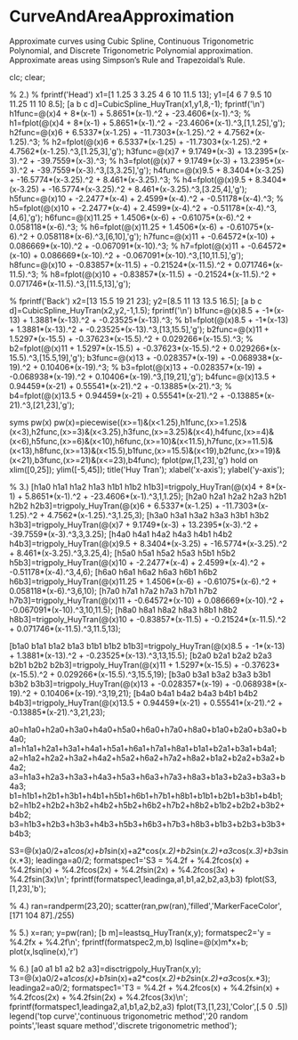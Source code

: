 # CurveAndAreaApproximation
Approximate curves using Cubic Spline, Continuous Trigonometric Polynomial, and Discrete Trigonometric Polynomial approximation. 
Approximate areas using Simpson’s Rule and Trapezoidal’s Rule.



clc;
clear;


% 2.)
% fprintf('Head')
x1=[1 1.25 3 3.25 4 6 10 11.5 13];
y1=[4 6 7 9.5 10 11.25 11 10 8.5];
[a b c d]=CubicSpline_HuyTran(x1,y1,8,-1);
fprintf('\n')
h1func=@(x)4 + 8*(x-1) + 5.8651*(x-1).^2 + -23.4606*(x-1).^3;
% h1=fplot(@(x)4 + 8*(x-1) + 5.8651*(x-1).^2 + -23.4606*(x-1).^3,[1,1.25],'g');
h2func=@(x)6 + 6.5337*(x-1.25) + -11.7303*(x-1.25).^2 + 4.7562*(x-1.25).^3;
% h2=fplot(@(x)6 + 6.5337*(x-1.25) + -11.7303*(x-1.25).^2 + 4.7562*(x-1.25).^3,[1.25,3],'g');
h3func=@(x)7 + 9.1749*(x-3) + 13.2395*(x-3).^2 + -39.7559*(x-3).^3;
% h3=fplot(@(x)7 + 9.1749*(x-3) + 13.2395*(x-3).^2 + -39.7559*(x-3).^3,[3,3.25],'g');
h4func=@(x)9.5 + 8.3404*(x-3.25) + -16.5774*(x-3.25).^2 + 8.461*(x-3.25).^3;
% h4=fplot(@(x)9.5 + 8.3404*(x-3.25) + -16.5774*(x-3.25).^2 + 8.461*(x-3.25).^3,[3.25,4],'g');
h5func=@(x)10 + -2.2477*(x-4) + 2.4599*(x-4).^2 + -0.51178*(x-4).^3;
% h5=fplot(@(x)10 + -2.2477*(x-4) + 2.4599*(x-4).^2 + -0.51178*(x-4).^3,[4,6],'g');
h6func=@(x)11.25 + 1.4506*(x-6) + -0.61075*(x-6).^2 + 0.058118*(x-6).^3;
% h6=fplot(@(x)11.25 + 1.4506*(x-6) + -0.61075*(x-6).^2 + 0.058118*(x-6).^3,[6,10],'g');
h7func=@(x)11 + -0.64572*(x-10) + 0.086669*(x-10).^2 + -0.067091*(x-10).^3;
% h7=fplot(@(x)11 + -0.64572*(x-10) + 0.086669*(x-10).^2 + -0.067091*(x-10).^3,[10,11.5],'g');
h8func=@(x)10 + -0.83857*(x-11.5) + -0.21524*(x-11.5).^2 + 0.071746*(x-11.5).^3;
% h8=fplot(@(x)10 + -0.83857*(x-11.5) + -0.21524*(x-11.5).^2 + 0.071746*(x-11.5).^3,[11.5,13],'g');



% fprintf('Back')
x2=[13 15.5 19 21 23];
y2=[8.5 11 13 13.5 16.5];
[a b c d]=CubicSpline_HuyTran(x2,y2,-1,1.5);
fprintf('\n')
b1func=@(x)8.5 + -1*(x-13) + 1.3881*(x-13).^2 + -0.23525*(x-13).^3;
% b1=fplot(@(x)8.5 + -1*(x-13) + 1.3881*(x-13).^2 + -0.23525*(x-13).^3,[13,15.5],'g');
b2func=@(x)11 + 1.5297*(x-15.5) + -0.37623*(x-15.5).^2 + 0.029266*(x-15.5).^3;
% b2=fplot(@(x)11 + 1.5297*(x-15.5) + -0.37623*(x-15.5).^2 + 0.029266*(x-15.5).^3,[15.5,19],'g');
b3func=@(x)13 + -0.028357*(x-19) + -0.068938*(x-19).^2 + 0.10406*(x-19).^3;
% b3=fplot(@(x)13 + -0.028357*(x-19) + -0.068938*(x-19).^2 + 0.10406*(x-19).^3,[19,21],'g');
b4func=@(x)13.5 + 0.94459*(x-21) + 0.55541*(x-21).^2 + -0.13885*(x-21).^3;
% b4=fplot(@(x)13.5 + 0.94459*(x-21) + 0.55541*(x-21).^2 + -0.13885*(x-21).^3,[21,23],'g');

syms pw(x)
pw(x)=piecewise((x>=1)&(x<1.25),h1func,(x>=1.25)&(x<3),h2func,(x>=3)&(x<3.25),h3func,(x>=3.25)&(x<4),h4func,(x>=4)&(x<6),h5func,(x>=6)&(x<10),h6func,(x>=10)&(x<11.5),h7func,(x>=11.5)&(x<13),h8func,(x>=13)&(x<15.5),b1func,(x>=15.5)&(x<19),b2func,(x>=19)&(x<21),b3func,(x>=21)&(x<=23),b4func);
fplot(pw,[1,23],'g')
hold on
xlim([0,25]);
ylim([-5,45]);
title('Huy Tran');
xlabel('x-axis');
ylabel('y-axis');



%  3.)
[h1a0 h1a1 h1a2 h1a3 h1b1 h1b2 h1b3]=trigpoly_HuyTran(@(x)4 + 8*(x-1) + 5.8651*(x-1).^2 + -23.4606*(x-1).^3,1,1.25);
[h2a0 h2a1 h2a2 h2a3 h2b1 h2b2 h2b3]=trigpoly_HuyTran(@(x)6 + 6.5337*(x-1.25) + -11.7303*(x-1.25).^2 + 4.7562*(x-1.25).^3,1.25,3);
[h3a0 h3a1 h3a2 h3a3 h3b1 h3b2 h3b3]=trigpoly_HuyTran(@(x)7 + 9.1749*(x-3) + 13.2395*(x-3).^2 + -39.7559*(x-3).^3,3,3.25);
[h4a0 h4a1 h4a2 h4a3 h4b1 h4b2 h4b3]=trigpoly_HuyTran(@(x)9.5 + 8.3404*(x-3.25) + -16.5774*(x-3.25).^2 + 8.461*(x-3.25).^3,3.25,4);
[h5a0 h5a1 h5a2 h5a3 h5b1 h5b2 h5b3]=trigpoly_HuyTran(@(x)10 + -2.2477*(x-4) + 2.4599*(x-4).^2 + -0.51178*(x-4).^3,4,6);
[h6a0 h6a1 h6a2 h6a3 h6b1 h6b2 h6b3]=trigpoly_HuyTran(@(x)11.25 + 1.4506*(x-6) + -0.61075*(x-6).^2 + 0.058118*(x-6).^3,6,10);
[h7a0 h7a1 h7a2 h7a3 h7b1 h7b2 h7b3]=trigpoly_HuyTran(@(x)11 + -0.64572*(x-10) + 0.086669*(x-10).^2 + -0.067091*(x-10).^3,10,11.5);
[h8a0 h8a1 h8a2 h8a3 h8b1 h8b2 h8b3]=trigpoly_HuyTran(@(x)10 + -0.83857*(x-11.5) + -0.21524*(x-11.5).^2 + 0.071746*(x-11.5).^3,11.5,13);

[b1a0 b1a1 b1a2 b1a3 b1b1 b1b2 b1b3]=trigpoly_HuyTran(@(x)8.5 + -1*(x-13) + 1.3881*(x-13).^2 + -0.23525*(x-13).^3,13,15.5);
[b2a0 b2a1 b2a2 b2a3 b2b1 b2b2 b2b3]=trigpoly_HuyTran(@(x)11 + 1.5297*(x-15.5) + -0.37623*(x-15.5).^2 + 0.029266*(x-15.5).^3,15.5,19);
[b3a0 b3a1 b3a2 b3a3 b3b1 b3b2 b3b3]=trigpoly_HuyTran(@(x)13 + -0.028357*(x-19) + -0.068938*(x-19).^2 + 0.10406*(x-19).^3,19,21);
[b4a0 b4a1 b4a2 b4a3 b4b1 b4b2 b4b3]=trigpoly_HuyTran(@(x)13.5 + 0.94459*(x-21) + 0.55541*(x-21).^2 + -0.13885*(x-21).^3,21,23);

a0=h1a0+h2a0+h3a0+h4a0+h5a0+h6a0+h7a0+h8a0+b1a0+b2a0+b3a0+b4a0;
a1=h1a1+h2a1+h3a1+h4a1+h5a1+h6a1+h7a1+h8a1+b1a1+b2a1+b3a1+b4a1;
a2=h1a2+h2a2+h3a2+h4a2+h5a2+h6a2+h7a2+h8a2+b1a2+b2a2+b3a2+b4a2;
a3=h1a3+h2a3+h3a3+h4a3+h5a3+h6a3+h7a3+h8a3+b1a3+b2a3+b3a3+b4a3;
b1=h1b1+h2b1+h3b1+h4b1+h5b1+h6b1+h7b1+h8b1+b1b1+b2b1+b3b1+b4b1;
b2=h1b2+h2b2+h3b2+h4b2+h5b2+h6b2+h7b2+h8b2+b1b2+b2b2+b3b2+b4b2;
b3=h1b3+h2b3+h3b3+h4b3+h5b3+h6b3+h7b3+h8b3+b1b3+b2b3+b3b3+b4b3;

S3=@(x)a0/2+a1*cos(x)+b1*sin(x)+a2*cos(x.*2)+b2*sin(x.*2)+a3*cos(x.*3)+b3*sin(x.*3);
leadinga=a0/2;
formatspec1='S3 = %4.2f + %4.2fcos(x) + %4.2fsin(x) + %4.2fcos(2x) + %4.2fsin(2x) + %4.2fcos(3x) + %4.2fsin(3x)\n';
fprintf(formatspec1,leadinga,a1,b1,a2,b2,a3,b3)
fplot(S3,[1,23],'b');


% 4.)
ran=randperm(23,20);
scatter(ran,pw(ran),'filled','MarkerFaceColor',[171 104 87]./255)


% 5.)
x=ran;
y=pw(ran);
[b m]=leastsq_HuyTran(x,y);
formatspec2='y = %4.2fx + %4.2f\n';
fprintf(formatspec2,m,b)
lsqline=@(x)m*x+b;
plot(x,lsqline(x),'r')

% 6.)
[a0 a1 b1 a2 b2 a3]=disctrigpoly_HuyTran(x,y);
T3=@(x)a0/2+a1*cos(x)+b1*sin(x)+a2*cos(x.*2)+b2*sin(x.*2)+a3*cos(x.*3);
leadinga2=a0/2;
formatspec1='T3 = %4.2f + %4.2fcos(x) + %4.2fsin(x) + %4.2fcos(2x) + %4.2fsin(2x) + %4.2fcos(3x)\n';
fprintf(formatspec1,leadinga2,a1,b1,a2,b2,a3)
fplot(T3,[1,23],'Color',[.5 0 .5])
legend('top curve','continuous trigonometric method','20 random points','least square method','discrete trigonometric method');

